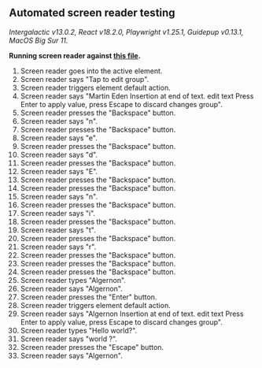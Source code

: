 ## Automated screen reader testing

_Intergalactic v13.0.2, React v18.2.0, Playwright v1.25.1,
Guidepup v0.13.1, MacOS Big Sur 11._

**Running screen reader against [this file](https://github.com/semrush/intergalactic/blob/master/website/docs/components/inline-edit/examples/simple-text.jsx).**

1. Screen reader goes into the active element.
2. Screen reader says "Tap to edit group".
3. Screen reader triggers element default action.
4. Screen reader says "Martin Eden Insertion at end of text. edit text Press Enter to apply value, press Escape to discard changes group".
5. Screen reader presses the "Backspace" button.
6. Screen reader says "n".
7. Screen reader presses the "Backspace" button.
8. Screen reader says "e".
9. Screen reader presses the "Backspace" button.
10. Screen reader says "d".
11. Screen reader presses the "Backspace" button.
12. Screen reader says "E".
13. Screen reader presses the "Backspace" button.
14. Screen reader presses the "Backspace" button.
15. Screen reader says "n".
16. Screen reader presses the "Backspace" button.
17. Screen reader says "i".
18. Screen reader presses the "Backspace" button.
19. Screen reader says "t".
20. Screen reader presses the "Backspace" button.
21. Screen reader says "r".
22. Screen reader presses the "Backspace" button.
23. Screen reader presses the "Backspace" button.
24. Screen reader presses the "Backspace" button.
25. Screen reader types "Algernon".
26. Screen reader says "Algernon".
27. Screen reader presses the "Enter" button.
28. Screen reader triggers element default action.
29. Screen reader says "Algernon Insertion at end of text. edit text Press Enter to apply value, press Escape to discard changes group".
30. Screen reader types "Hello world?".
31. Screen reader says "world ?".
32. Screen reader presses the "Escape" button.
33. Screen reader says "Algernon".

